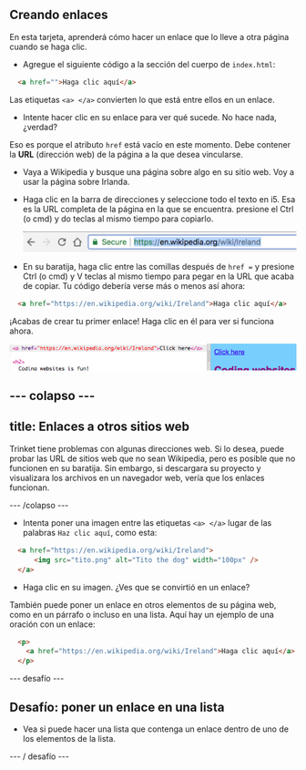 ## Creando enlaces

En esta tarjeta, aprenderá cómo hacer un enlace que lo lleve a otra página cuando se haga clic.

- Agregue el siguiente código a la sección del cuerpo de `index.html`:

```html
  <a href="">Haga clic aquí</a>
```

Las etiquetas `<a> </a>` convierten lo que está entre ellos en un enlace.

- Intente hacer clic en su enlace para ver qué sucede. No hace nada, ¿verdad?

Eso es porque el atributo `href` está vacío en este momento. Debe contener la **URL** (dirección web) de la página a la que desea vincularse.

- Vaya a Wikipedia y busque una página sobre algo en su sitio web. Voy a usar la página sobre Irlanda.

- Haga clic en la barra de direcciones y seleccione todo el texto en i5. Esa es la URL completa de la página en la que se encuentra. presione el <kdb>Ctrl</kdb> (o <kdb>cmd</kdb>) y <kdb>do</kdb> teclas al mismo tiempo para copiarlo.
    
    ![URL en la barra de direcciones](images/AddressBarURL.png)

- En su baratija, haga clic entre las comillas después de `href =` y presione <kdb>Ctrl</kdb> (o <kdb>cmd</kdb>) y <kdb>V</kdb> teclas al mismo tiempo para pegar en la URL que acaba de copiar. Tu código debería verse más o menos así ahora:

```html
  <a href="https://en.wikipedia.org/wiki/Ireland">Haga clic aquí</a>
```

¡Acabas de crear tu primer enlace! Haga clic en él para ver si funciona ahora.

![Etiqueta de enlace](images/egLinkTagWithURL.png)

## \--- colapso \---

## title: Enlaces a otros sitios web

Trinket tiene problemas con algunas direcciones web. Si lo desea, puede probar las URL de sitios web que no sean Wikipedia, pero es posible que no funcionen en su baratija. Sin embargo, si descargara su proyecto y visualizara los archivos en un navegador web, vería que los enlaces funcionan.

\--- /colapso \---

- Intenta poner una imagen entre las etiquetas `<a> </a>` lugar de las palabras `Haz clic aquí`, como esta:

```html
  <a href="https://en.wikipedia.org/wiki/Ireland">
      <img src="tito.png" alt="Tito the dog" width="100px" />
  </a>
```

- Haga clic en su imagen. ¿Ves que se convirtió en un enlace?

También puede poner un enlace en otros elementos de su página web, como en un párrafo o incluso en una lista. Aquí hay un ejemplo de una oración con un enlace:

```html
  <p>
    <a href="https://en.wikipedia.org/wiki/Ireland">Haga clic aquí</a> para leer la página de Wikipedia!
  </p>
```

\--- desafío \---

## Desafío: poner un enlace en una lista

- Vea si puede hacer una lista que contenga un enlace dentro de uno de los elementos de la lista.

\--- / desafío \---
